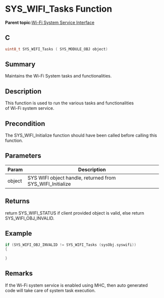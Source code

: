 # SYS\_WIFI\_Tasks Function

**Parent topic:**[Wi-Fi System Service Interface](GUID-B9C73D51-5039-4573-A452-176603C18703.md)

## C

```c
uint8_t SYS_WIFI_Tasks ( SYS_MODULE_OBJ object)
```

## Summary

Maintains the Wi-Fi System tasks and functionalities.

## Description

This function is used to run the various tasks and functionalities<br />of Wi-Fi system service.

## Precondition

The SYS\_WIFI\_Initialize function should have been called before calling this function.

## Parameters

|Param|Description|
|-----|-----------|
|object|SYS WIFI object handle, returned from SYS\_WIFI\_Initialize|

## Returns

return SYS\_WIFI\_STATUS if client provided object is valid, else return SYS\_WIFI\_OBJ\_INVALID.

## Example

```c
if (SYS_WIFI_OBJ_INVALID != SYS_WIFI_Tasks (sysObj.syswifi))
{
    
}

```

## Remarks

If the Wi-Fi system service is enabled using MHC, then auto generated code will take care of system task execution.

